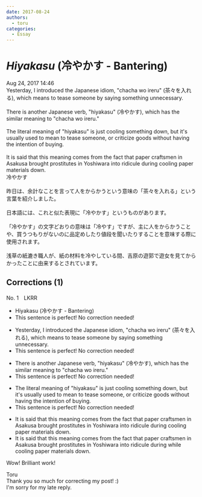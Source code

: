 ```yaml
---
date: 2017-08-24
authors:
  - toru
categories:
  - Essay
---
```


<h1 id="subject_show"><strong><em>Hiyakasu</strong></em> (冷やかす - Bantering)</h1>
<div class="date">Aug 24, 2017 14:46</div>
<div id="post"><div id="body_show_ori">
Yesterday, I introduced the Japanese idiom, "chacha wo ireru" (茶々を入れる), which means to tease someone by saying something unnecessary.<br/><br/>There is another Japanese verb, "hiyakasu" (冷やかす), which has the similar meaning to "chacha wo ireru."<br/><br/>The literal meaning of "hiyakasu" is just cooling something down, but it's usually used to mean to tease someone, or criticize goods without having the intention of buying.<br/><br/>It is said that this meaning comes from the fact that paper craftsmen in Asakusa brought prostitutes in Yoshiwara into ridicule during cooling paper materials down.
</div></div>

<!-- more -->

<div id="post_ja"><div id="body_show_mo">
冷やかす<br/><br/>昨日は、余計なことを言って人をからかうという意味の「茶々を入れる」という言葉を紹介しました。<br/><br/>日本語には、これと似た表現に「冷やかす」というものがあります。<br/><br/>「冷やかす」の文字どおりの意味は「冷やす」ですが、主に人をからかうことや、買うつもりがないのに品定めしたり値段を聞いたりすることを意味する際に使用されます。<br/><br/>浅草の紙漉き職人が、紙の材料を冷やしている間、吉原の遊郭で遊女を見てからかったことに由来するとされています。
</div></div>

## Corrections (1)
<div id="block"><div class="first_name"> No. 1　<span class="just_name">LKRR</span></div><div id="block2">
<ul class="correction_field">
<li class="incorrect">Hiyakasu (冷やかす - Bantering)</li>
<li class="corrected perfect">This sentence is perfect! No correction needed!</li>
</ul>
<ul class="correction_field">
<li class="incorrect">Yesterday, I introduced the Japanese idiom, "chacha wo ireru" (茶々を入れる), which means to tease someone by saying something unnecessary.</li>
<li class="corrected perfect">This sentence is perfect! No correction needed!</li>
</ul>
<ul class="correction_field">
<li class="incorrect">There is another Japanese verb, "hiyakasu" (冷やかす), which has the similar meaning to "chacha wo ireru."</li>
<li class="corrected perfect">This sentence is perfect! No correction needed!</li>
</ul>
<ul class="correction_field">
<li class="incorrect">The literal meaning of "hiyakasu" is just cooling something down, but it's usually used to mean to tease someone, or criticize goods without having the intention of buying.</li>
<li class="corrected perfect">This sentence is perfect! No correction needed!</li>
</ul>
<ul class="correction_field">
<li class="incorrect">It is said that this meaning comes from the fact that paper craftsmen in Asakusa brought prostitutes in Yoshiwara into ridicule during cooling paper materials down.</li>
<li class="corrected correct">
It is said that this meaning comes from the fact that paper craftsmen in Asakusa brought prostitutes in Yoshiwara into ridicule <span class="sline">during</span> <span class="f_blue">while</span> cooling paper materials down.
</li>
</ul>
<p class="comment_small">
 Wow! Brilliant work!
</p>

</div><div class="name"><span class="just_name">Toru</span><br>
Thank you so much for correcting my post! :)<br/>I'm sorry for my late reply.
</div>
</div>
